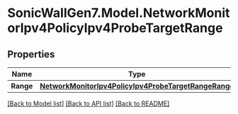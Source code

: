 # SonicWallGen7.Model.NetworkMonitorIpv4PolicyIpv4ProbeTargetRange

## Properties

Name | Type | Description | Notes
------------ | ------------- | ------------- | -------------
**Range** | [**NetworkMonitorIpv4PolicyIpv4ProbeTargetRangeRange**](NetworkMonitorIpv4PolicyIpv4ProbeTargetRangeRange.md) |  | [optional] 

[[Back to Model list]](../README.md#documentation-for-models) [[Back to API list]](../README.md#documentation-for-api-endpoints) [[Back to README]](../README.md)

